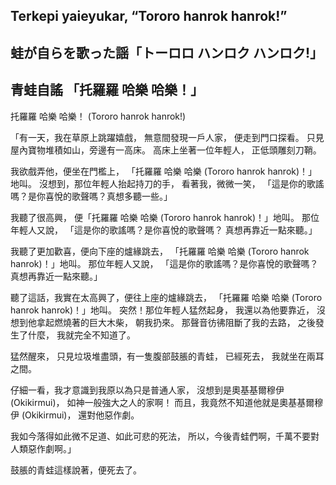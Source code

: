 ## Terkepi yaieyukar, “Tororo hanrok hanrok!” 
## 蛙が自らを歌った謡「トーロロ ハンロク ハンロク!」
## 青蛙自謠 「托羅羅 哈樂 哈樂！」 

托羅羅 哈樂 哈樂！ (Tororo hanrok hanrok!)

「有一天，我在草原上跳躍嬉戲，
無意間發現一戶人家，
便走到門口探看。
只見屋內寶物堆積如山，旁邊有一高床。
高床上坐著一位年輕人，
正低頭雕刻刀鞘。

我欲戲弄他，便坐在門檻上，
「托羅羅 哈樂 哈樂 (Tororo hanrok hanrok)！」地叫。
沒想到，那位年輕人抬起持刀的手，
看著我，微微一笑，
「這是你的歌謠嗎？是你喜悅的歌聲嗎？真想多聽一些。」

我聽了很高興，
便「托羅羅 哈樂 哈樂 (Tororo hanrok hanrok)！」地叫。
那位年輕人又說，
「這是你的歌謠嗎？是你喜悅的歌聲嗎？
真想再靠近一點來聽。」

我聽了更加歡喜，便向下座的爐緣跳去，
「托羅羅 哈樂 哈樂 (Tororo hanrok hanrok)！」地叫。
那位年輕人又說，
「這是你的歌謠嗎？是你喜悅的歌聲嗎？
真想再靠近一點來聽。」

聽了這話，我實在太高興了，便往上座的爐緣跳去，
「托羅羅 哈樂 哈樂 (Tororo hanrok hanrok)！」地叫。
突然！那位年輕人猛然起身，
我還以為他要靠近，
沒想到他拿起燃燒著的巨大木柴，
朝我扔來。
那聲音彷彿阻斷了我的去路，
之後發生了什麼，
我就完全不知道了。

猛然醒來，
只見垃圾堆盡頭，有一隻腹部鼓脹的青蛙，
已經死去，
我就坐在兩耳之間。

仔細一看，我才意識到我原以為只是普通人家，
沒想到是奧基基爾穆伊 (Okikirmui)，
如神一般強大之人的家啊！
而且，我竟然不知道他就是奧基基爾穆伊 (Okikirmui)，
還對他惡作劇。

我如今落得如此微不足道、如此可悲的死法，
所以，今後青蛙們啊，千萬不要對人類惡作劇啊。」

鼓脹的青蛙這樣說著，便死去了。